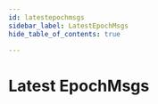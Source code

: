 ```yaml
---
id: latestepochmsgs
sidebar_label: LatestEpochMsgs
hide_table_of_contents: true

---
```


# Latest EpochMsgs
